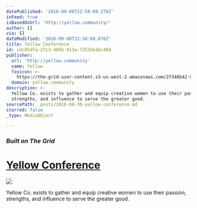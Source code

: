 ```yaml
---
datePublished: '2016-09-08T22:58:09.276Z'
inFeed: true
isBasedOnUrl: 'http://yellow.community/'
author: []
via: {}
dateModified: '2016-09-08T22:58:08.876Z'
title: Yellow Conference
id: cdc05dfa-27c3-485b-813a-7253da1bc404
publisher:
  url: 'http://yellow.community'
  name: Yellow
  favicon: >-
    https://the-grid-user-content.s3-us-west-2.amazonaws.com/2f348b42-90b0-4d18-bee4-a57cd34c0758.png
  domain: yellow.community
description: >-
  Yellow Co. exists to gather and equip creative women to use their passion,
  strengths, and influence to serve the greater good.
sourcePath: _posts/2016-08-30-yellow-conference.md
starred: false
_type: MediaObject

---
```

### _Built on The Grid_

# [Yellow Conference][0]
![](https://the-grid-user-content.s3-us-west-2.amazonaws.com/740c6d6a-c367-4544-8c85-0140376d6c87.png)

Yellow Co. exists to gather and equip creative women to use their passion, strengths, and influence to serve the greater good.

[0]: http://yellow.community/ "The Yellow Conference"
